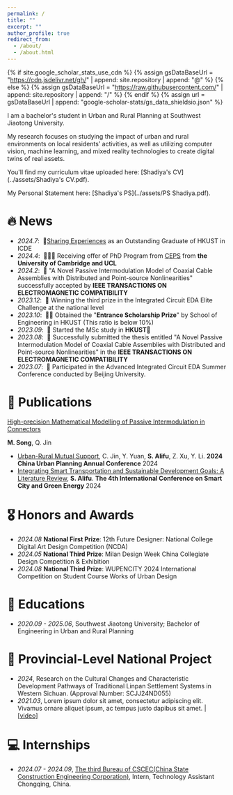 ```yaml
---
permalink: /
title: ""
excerpt: ""
author_profile: true
redirect_from: 
  - /about/
  - /about.html
---
```


{% if site.google_scholar_stats_use_cdn %}
{% assign gsDataBaseUrl = "https://cdn.jsdelivr.net/gh/" | append: site.repository | append: "@" %}
{% else %}
{% assign gsDataBaseUrl = "https://raw.githubusercontent.com/" | append: site.repository | append: "/" %}
{% endif %}
{% assign url = gsDataBaseUrl | append: "google-scholar-stats/gs_data_shieldsio.json" %}

<span class='anchor' id='about-me'></span>

I am a bachelor's student in Urban and Rural Planning at Southwest Jiaotong University. 

My research focuses on studying the impact of urban and rural environments on local residents’ activities, as well as utilizing computer vision, machine learning, and mixed reality technologies to create digital twins of real assets.

You'll find my curriculum vitae uploaded here: [Shadiya's CV](../assets/Shadiya's CV.pdf).

My Personal Statement here: [Shadiya's PS](../assets/PS Shadiya.pdf).

# 🔥 News
- *2024.7*: &nbsp;🎉[Sharing Experiences](https://seng.hkust.edu.hk/academics/taught-postgraduate/msc-ic/student-sharing) as an Outstanding Graduate of HKUST in ICDE
- *2024.4*: &nbsp;🎉🎉🎉 Receiving offer of PhD Program from [CEPS](https://www.ceps-cdt.org/) from **the University of Cambridge and UCL**
- *2024.2*: &nbsp;🎉 "A Novel Passive Intermodulation Model of Coaxial Cable Assemblies with Distributed and Point-source Nonlinearities" successfully accepted by **IEEE TRANSACTIONS ON ELECTROMAGNETIC COMPATIBILITY**
- *2023.12*: &nbsp;🎉 Winning the third prize in the Integrated Circuit EDA Elite Challenge at the national level
- *2023.10*: &nbsp;🎉🎉 Obtained the "**Entrance Scholarship Prize**" by School of Engineering in HKUST (This ratio is below 10%)
- *2023.09*: &nbsp;🎉 Started the MSc study in **HKUST**🏫
- *2023.08*: &nbsp;🎉 Successfully submitted the thesis entitled "A Novel Passive Intermodulation Model of Coaxial Cable Assemblies with Distributed and Point-source Nonlinearities" in the **IEEE TRANSACTIONS ON ELECTROMAGNETIC COMPATIBILITY**
- *2023.07*: &nbsp;🎉 Participated in the Advanced Integrated Circuit EDA Summer Conference conducted by Beijing University.

# 📝 Publications 



[High-precision Mathematical Modelling of Passive Intermodulation in Connectors](https://ietresearch.onlinelibrary.wiley.com/doi/epdf/10.1049/ell2.12539)

**M. Song**, Q. Jin


- [Urban-Rural Mutual Support](https://ietresearch.onlinelibrary.wiley.com/doi/epdf/10.1049/ell2.12539), C. Jin, Y. Yuan, **S. Alifu**, Z. Xu, Y. Li. **2024 China Urban Planning Annual Conference** 2024
- [Integrating Smart Transportation and Sustainable Development Goals: A Literature Review](https://ieeexplore.ieee.org/stamp/stamp.jsp?tp=&arnumber=10596964), **S. Alifu**. **The 4th International Conference on Smart City and Green Energy** 2024



# 🎖 Honors and Awards
- *2024.08* **National First Prize**: 12th Future Designer: National College Digital Art Design Competition (NCDA) 
- *2024.05* **National Third Prize**: Milan Design Week China Collegiate Design Competition & Exhibition
- *2024.08* **National Third Prize**: WUPENCITY 2024 International Competition on Student Course Works of Urban Design

# 📖 Educations
- *2020.09 - 2025.06*, Southwest Jiaotong University; Bachelor of Engineering in Urban and Rural Planning

# 💬 Provincial-Level National Project
- *2024*, Research on the Cultural Changes and Characteristic Development Pathways of Traditional Linpan Settlement Systems in Western Sichuan. (Approval Number: SCJJ24ND055) 
- *2021.03*, Lorem ipsum dolor sit amet, consectetur adipiscing elit. Vivamus ornare aliquet ipsum, ac tempus justo dapibus sit amet.  \| [\[video\]](https://github.com/)

# 💻 Internships
- *2024.07 - 2024.09*, [The third Bureau of CSCEC(China State Construction Engineering Corporation)](https://github.com/), Intern, Technology Assistant   Chongqing, China.
